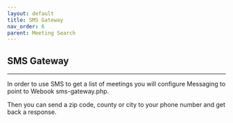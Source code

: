 ```yaml
---
layout: default
title: SMS Gateway
nav_order: 6
parent: Meeting Search
---
```


## SMS Gateway

---


In order to use SMS to get a list of meetings you will configure Messaging to point to Webook sms-gateway.php.

Then you can send a zip code, county or city to your phone number and get back a response.
